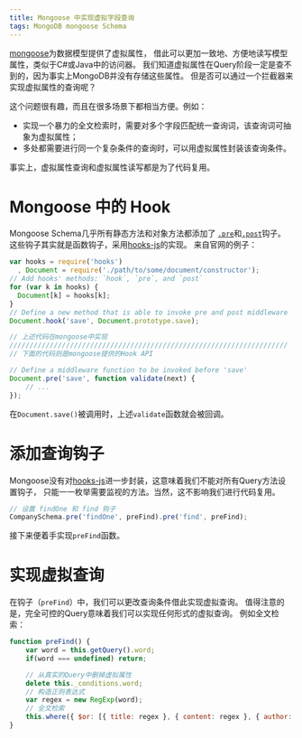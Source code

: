 ```yaml
---
title: Mongoose 中实现虚拟字段查询
tags: MongoDB mongoose Schema
---
```


[mongoose][mongoose]为数据模型提供了虚拟属性，
借此可以更加一致地、方便地读写模型属性，类似于C#或Java中的访问器。
我们知道虚拟属性在Query阶段一定是查不到的，因为事实上MongoDB并没有存储这些属性。
但是否可以通过一个拦截器来实现虚拟属性的查询呢？

这个问题很有趣，而且在很多场景下都相当方便。例如：

* 实现一个暴力的全文检索时，需要对多个字段匹配统一查询词，该查询词可抽象为虚拟属性；
* 多处都需要进行同一个复杂条件的查询时，可以用虚拟属性封装该查询条件。

事实上，虚拟属性查询和虚拟属性读写都是为了代码复用。

<!--more-->

# Mongoose 中的 Hook

Mongoose Schema几乎所有静态方法和对象方法都添加了
[`.pre`][schema-pre]和[`.post`][schema-post]钩子。
这些钩子其实就是函数钩子，采用[hooks-js][hooks-js]的实现。
来自官网的例子：

```javascript
var hooks = require('hooks')
  , Document = require('./path/to/some/document/constructor');
// Add hooks' methods: `hook`, `pre`, and `post`
for (var k in hooks) {
  Document[k] = hooks[k];
}
// Define a new method that is able to invoke pre and post middleware
Document.hook('save', Document.prototype.save);

// 上述代码在mongoose中实现
/////////////////////////////////////////////////////////////////////
// 下面的代码则是mongoose提供的Hook API

// Define a middleware function to be invoked before 'save'
Document.pre('save', function validate(next) {
    // ...
});
```

在`Document.save()`被调用时，上述`validate`函数就会被回调。

# 添加查询钩子

Mongoose没有对[hooks-js][hooks-js]进一步封装，这意味着我们不能对所有Query方法设置钩子，
只能一一枚举需要监视的方法。当然，这不影响我们进行代码复用。

```javascript
// 设置 findOne 和 find 钩子
CompanySchema.pre('findOne', preFind).pre('find', preFind);
```

接下来便着手实现`preFind`函数。

# 实现虚拟查询

在钩子（`preFind`）中，我们可以更改查询条件借此实现虚拟查询。
值得注意的是，完全可控的Query意味着我们可以实现任何形式的虚拟查询。
例如全文检索：

```javascript
function preFind() {
    var word = this.getQuery().word;
    if(word === undefined) return;

    // 从真实的Query中删掉虚拟属性
    delete this._conditions.word;
    // 构造正则表达式
    var regex = new RegExp(word);
    // 全文检索
    this.where({ $or: [{ title: regex }, { content: regex }, { author: regex }] });
}
```

[hooks-js]: https://github.com/bnoguchi/hooks-js
[schema-pre]: http://mongoosejs.com/docs/api.html#schema_Schema-pre
[schema-post]: http://mongoosejs.com/docs/api.html#schema_Schema-post
[mongoose]: http://mongoosejs.com/docs/

